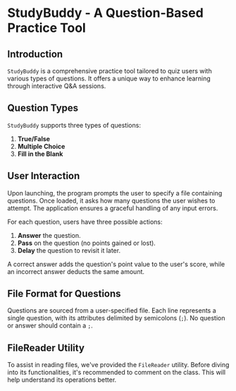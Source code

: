 
# StudyBuddy - A Question-Based Practice Tool

## Introduction

`StudyBuddy` is a comprehensive practice tool tailored to quiz users with various types of questions. It offers a unique way to enhance learning through interactive Q&A sessions.

## Question Types

`StudyBuddy` supports three types of questions:

1. **True/False**
2. **Multiple Choice**
3. **Fill in the Blank**

## User Interaction

Upon launching, the program prompts the user to specify a file containing questions. Once loaded, it asks how many questions the user wishes to attempt. The application ensures a graceful handling of any input errors.

For each question, users have three possible actions:

1. **Answer** the question.
2. **Pass** on the question (no points gained or lost).
3. **Delay** the question to revisit it later.

A correct answer adds the question's point value to the user's score, while an incorrect answer deducts the same amount.

## File Format for Questions

Questions are sourced from a user-specified file. Each line represents a single question, with its attributes delimited by semicolons (`;`). No question or answer should contain a `;`.


## FileReader Utility

To assist in reading files, we've provided the `FileReader` utility. Before diving into its functionalities, it's recommended to comment on the class. This will help understand its operations better.

